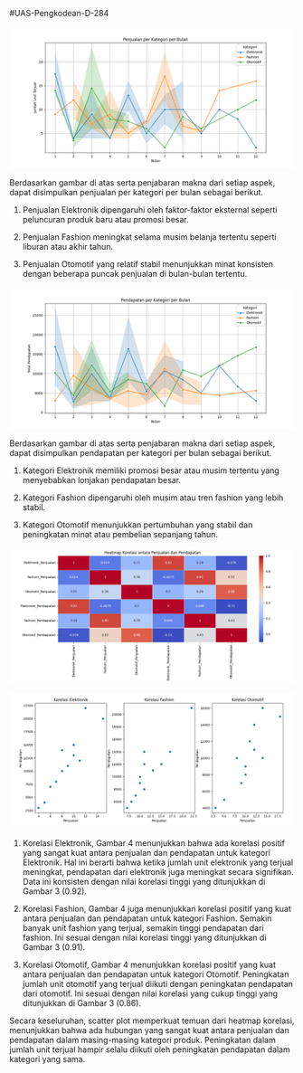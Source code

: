 #UAS-Pengkodean-D-284

![image](https://github.com/AdindaAurielSafira/AdindaAS-UAS-Pengkodean-D-284/blob/main/penjualan_per_kategori/penjualan_per_kategori.png)

Berdasarkan gambar di atas serta penjabaran makna dari setiap aspek, dapat disimpulkan penjualan per kategori per bulan sebagai berikut.

1) Penjualan Elektronik dipengaruhi oleh faktor-faktor eksternal seperti peluncuran produk baru atau promosi besar.

2) Penjualan Fashion meningkat selama musim belanja tertentu seperti liburan atau akhir tahun.

3) Penjualan Otomotif yang relatif stabil menunjukkan minat konsisten dengan beberapa puncak penjualan di bulan-bulan tertentu.

![image](https://github.com/AdindaAurielSafira/AdindaAS-UAS-Pengkodean-D-284/blob/main/pendapatan_per_kategori/pendapatan_per_kategori.png)

Berdasarkan gambar di atas serta penjabaran makna dari setiap aspek, dapat disimpulkan pendapatan per kategori per bulan sebagai berikut.

1) Kategori Elektronik memiliki promosi besar atau musim tertentu yang menyebabkan lonjakan pendapatan besar.

2) Kategori Fashion dipengaruhi oleh musim atau tren fashion yang lebih stabil.

3) Kategori Otomotif menunjukkan pertumbuhan yang stabil dan peningkatan minat atau pembelian sepanjang tahun.

![image](https://github.com/AdindaAurielSafira/AdindaAS-UAS-Pengkodean-D-284/blob/main/korelasi/heatmap_korelasi.png)

![image](https://github.com/AdindaAurielSafira/AdindaAS-UAS-Pengkodean-D-284/blob/main/korelasi/scatter_korelasi.png)

1) Korelasi Elektronik, Gambar 4 menunjukkan bahwa ada korelasi positif yang sangat kuat antara penjualan dan pendapatan untuk kategori Elektronik. Hal ini berarti bahwa ketika jumlah unit elektronik yang terjual meningkat, pendapatan dari elektronik juga meningkat secara signifikan. Data ini konsisten dengan nilai korelasi tinggi yang ditunjukkan di Gambar 3 (0.92).
   
2) Korelasi Fashion, Gambar 4 juga menunjukkan korelasi positif yang kuat antara penjualan dan pendapatan untuk kategori Fashion. Semakin banyak unit 
fashion yang terjual, semakin tinggi pendapatan dari fashion. Ini sesuai dengan nilai korelasi tinggi yang ditunjukkan di Gambar 3 (0.91).

3) Korelasi Otomotif, Gambar 4 menunjukkan korelasi positif yang kuat antara penjualan dan pendapatan untuk kategori Otomotif. Peningkatan jumlah unit otomotif yang terjual diikuti dengan peningkatan pendapatan dari otomotif. Ini sesuai dengan nilai korelasi yang cukup tinggi yang ditunjukkan di Gambar 3 (0.86).

Secara keseluruhan, scatter plot memperkuat temuan dari heatmap korelasi,
menunjukkan bahwa ada hubungan yang sangat kuat antara penjualan dan pendapatan dalam masing-masing kategori produk. Peningkatan dalam jumlah unit terjual hampir selalu diikuti oleh peningkatan pendapatan dalam kategori yang sama.
